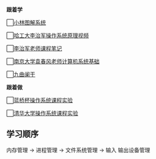 **跟着学**

⬜[小林图解系统](https://xiaolincoding.com/os/)

⬜[哈工大李治军操作系统原理视频](https://www.bilibili.com/video/BV1d4411v7u7/?vd_source=98edb319e59affabde4d9cb2731826cd)

⬜[李治军老师课程笔记](https://www.yuque.com/milesgo/lxvcbh/iga76w)

⬜[南京大学袁春风老师计算机系统基础](https://www.icourse163.org/learn/NJU-1001625001?tid=1468213529#/learn/announce)

⬜[九曲阑干](https://space.bilibili.com/354767108/)

**跟着做**

⬜[蓝桥杯操作系统课程实验](https://www.lanqiao.cn/courses/115)

⬜[清华大学操作系统课程实验](https://www.bilibili.com/video/BV1wW41167Av/?from=search&seid=2265296002609085661)

## 学习顺序

内存管理 -> 进程管理 -> ⽂件系统管理 -> 输⼊ 输出设备管理

